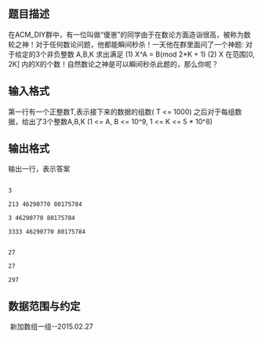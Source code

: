 ## 题目描述

<p>在ACM_DIY群中，有一位叫做“傻崽”的同学由于在数论方面造诣很高，被称为数轮之神！对于任何数论问题，他都能瞬间秒杀！一天他在群里面问了一个神题: 对于给定的3个非负整数 A,B,K 求出满足 (1) X^A = B(mod 2*K + 1) (2) X 在范围[0, 2K] 内的X的个数！自然数论之神是可以瞬间秒杀此题的，那么你呢？</p>

## 输入格式

<p>第一行有一个正整数T,表示接下来的数据的组数( T <= 1000) 之后对于每组数据，给出了3个整数A,B,K (1 <= A, B <= 10^9, 1 <= K <= 5 * 10^8)</p>

## 输出格式

<p>输出一行，表示答案</p>

```input1
3
213 46290770 80175784
3 46290770 80175784
3333 46290770 80175784
```
```output1
27
27
297
```
## 数据范围与约定

<p> 新加数组一组--2015.02.27</p>

